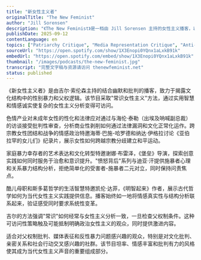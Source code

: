```yaml
---
title: "新女性主义者"
originalTitle: "The New Feminist"
author: "Jill Sorensen"
description: "《The New Feminist》是一档由 Jill Sorensen 主持的女性主义播客，以“常识女性主义”为核心理念，结合幽默与批判性分析探讨性别不平等、流行文化与社会结构。节目内容涵盖色情产业批判、家庭暴力、跨宗教女性团结、媒体性别暴力与酷儿母职等议题，强调情感真实与行动主义。Spotify 评分为 5.0（12 条评论），在北美女性主义播客圈中具有鲜明立场。"
publishDate: 2025-09-12
contentLanguage: en
topics: ["Patriarchy Critique", "Media Representation Critique", "Anti-Sexual Violence"]
sourceUrl: "https://open.spotify.com/show/1X3Enopi0YQnx1aLxkB91k"
embedUrl: "https://open.spotify.com/embed/show/1X3Enopi0YQnx1aLxkB91k"
thumbnail: "/images/podcasts/the-new-feminist.jpg"
transcript: "完整文字稿与资源请访问 thenewfeminist.net"
status: published
---
```


《新女性主义者》是由吉尔·索伦森主持的结合幽默和批判的播客，致力于揭露文化结构中的性别暴力和父权逻辑。该节目采取"常识女性主义"方法，通过实用智慧和情感诚实使复杂的女性主义分析变得可访问。

色情产业对未成年女性的性化和法律应对通过与海伦·泰勒（出埃及呐喊副总裁）的访谈接受批判性审查，分析商业性剥削如何通过法律漏洞和文化正常化运作。跨宗教女性团结和战争的情感政治特邀海蒂·巴施-哈罗德和纳达·伊格拉讨论《亚伯拉罕的女儿们》纪录片，展示女性如何跨越宗教分歧建立和平运动。

家庭暴力幸存者的艺术表达和文化转型特邀谢娜·布雷泽，《堡垒》导演，探索创意实践如何同时服务于治愈和意识提升。"愤怒背后"系列与迪亚·汗提供施暴者心理和关系暴力结构分析，拒绝简单化的受害者-施暴者二元对立，同时保持问责焦点。

酷儿母职和斯多葛哲学的生活智慧特邀凯伦·达菲，《明智起来》作者，展示古代哲学如何为当代女性主义实践提供信息。播客始终如一地将情感真实性与结构分析联系起来，验证感受同时要求系统性变革。

吉尔的方法强调"常识"如何经常与女性主义分析一致，一旦检查父权制条件。这种可访问性策略触及可能抵制明确政治女性主义的观众，同时提供激进内容。

适合对父权制批判、媒体表征和反性暴力问题感兴趣的观众，特别是对文化批判、亲密关系和社会行动交叉感兴趣的社群。该节目坦率、情感丰富和批判有力的风格使其成为当代女性主义声音的重要组成部分。
